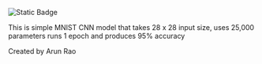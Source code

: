 ![Static Badge](https://img.shields.io/badge/Build-Pass-green)



This is simple MNIST CNN model that takes 28 x 28 input size, uses 25,000 parameters runs 1 epoch and produces 95% accuracy

Created by Arun Rao
